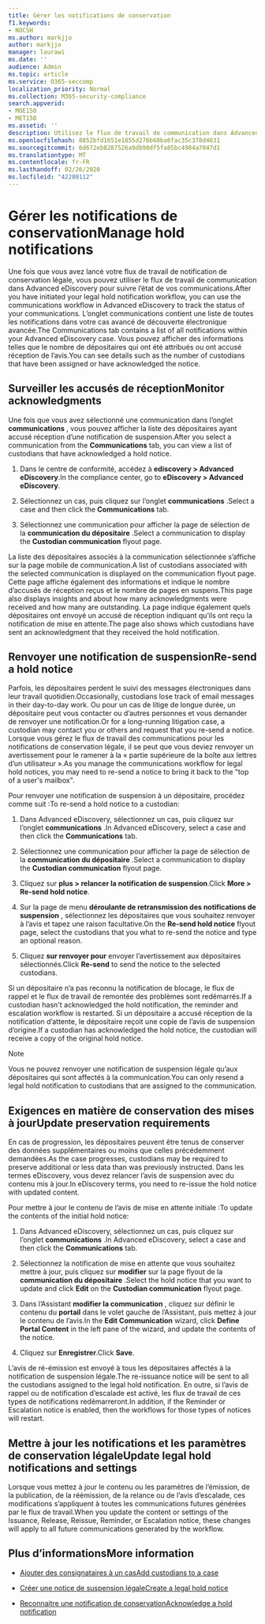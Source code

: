 ```yaml
---
title: Gérer les notifications de conservation
f1.keywords:
- NOCSH
ms.author: markjjo
author: markjjo
manager: laurawi
ms.date: ''
audience: Admin
ms.topic: article
ms.service: O365-seccomp
localization_priority: Normal
ms.collection: M365-security-compliance
search.appverid:
- MOE150
- MET150
ms.assetid: ''
description: Utilisez le flux de travail de communication dans Advanced eDiscovery pour suivre l’état de vos notifications de conservation légale et, le cas échéant, mettez à jour et renvoyez-les.
ms.openlocfilehash: 8852bfd1651e1855d276b60ba6fac35c378d4631
ms.sourcegitcommit: 6d672eb8287526a9db90df5fa85bc4984a7047d1
ms.translationtype: MT
ms.contentlocale: fr-FR
ms.lasthandoff: 02/26/2020
ms.locfileid: "42280112"
---
```

# <a name="manage-hold-notifications"></a><span data-ttu-id="fcd5c-103">Gérer les notifications de conservation</span><span class="sxs-lookup"><span data-stu-id="fcd5c-103">Manage hold notifications</span></span>

<span data-ttu-id="fcd5c-104">Une fois que vous avez lancé votre flux de travail de notification de conservation légale, vous pouvez utiliser le flux de travail de communication dans Advanced eDiscovery pour suivre l’état de vos communications.</span><span class="sxs-lookup"><span data-stu-id="fcd5c-104">After you have initiated your legal hold notification workflow, you can use the communications workflow in Advanced eDiscovery to track the status of your communications.</span></span> <span data-ttu-id="fcd5c-105">L’onglet communications contient une liste de toutes les notifications dans votre cas avancé de découverte électronique avancée.</span><span class="sxs-lookup"><span data-stu-id="fcd5c-105">The Communications tab contains a list of all notifications within your Advanced eDiscovery case.</span></span> <span data-ttu-id="fcd5c-106">Vous pouvez afficher des informations telles que le nombre de dépositaires qui ont été attribués ou ont accusé réception de l’avis.</span><span class="sxs-lookup"><span data-stu-id="fcd5c-106">You can see details such as the number of custodians that have been assigned or have acknowledged the notice.</span></span>

## <a name="monitor-acknowledgments"></a><span data-ttu-id="fcd5c-107">Surveiller les accusés de réception</span><span class="sxs-lookup"><span data-stu-id="fcd5c-107">Monitor acknowledgments</span></span>

<span data-ttu-id="fcd5c-108">Une fois que vous avez sélectionné une communication dans l’onglet **communications** , vous pouvez afficher la liste des dépositaires ayant accusé réception d’une notification de suspension.</span><span class="sxs-lookup"><span data-stu-id="fcd5c-108">After you select a communication from the **Communications** tab, you can view a list of custodians that have acknowledged a hold notice.</span></span> 

1. <span data-ttu-id="fcd5c-109">Dans le centre de conformité, accédez à **ediscovery > Advanced eDiscovery**.</span><span class="sxs-lookup"><span data-stu-id="fcd5c-109">In the compliance center, go to **eDiscovery > Advanced eDiscovery**.</span></span>

2. <span data-ttu-id="fcd5c-110">Sélectionnez un cas, puis cliquez sur l’onglet **communications** .</span><span class="sxs-lookup"><span data-stu-id="fcd5c-110">Select a case and then click the **Communications** tab.</span></span>

3. <span data-ttu-id="fcd5c-111">Sélectionnez une communication pour afficher la page de sélection de la **communication du dépositaire** .</span><span class="sxs-lookup"><span data-stu-id="fcd5c-111">Select a communication to display the **Custodian communication** flyout page.</span></span>

<span data-ttu-id="fcd5c-112">La liste des dépositaires associés à la communication sélectionnée s’affiche sur la page mobile de communication.</span><span class="sxs-lookup"><span data-stu-id="fcd5c-112">A list of custodians associated with the selected communication is displayed on the communication flyout page.</span></span> <span data-ttu-id="fcd5c-113">Cette page affiche également des informations et indique le nombre d’accusés de réception reçus et le nombre de pages en suspens.</span><span class="sxs-lookup"><span data-stu-id="fcd5c-113">This page also displays insights and about how many acknowledgments were received and how many are outstanding.</span></span> <span data-ttu-id="fcd5c-114">La page indique également quels dépositaires ont envoyé un accusé de réception indiquant qu’ils ont reçu la notification de mise en attente.</span><span class="sxs-lookup"><span data-stu-id="fcd5c-114">The page also shows which custodians have sent an acknowledgment that they received the hold notification.</span></span>

## <a name="re-send-a-hold-notice"></a><span data-ttu-id="fcd5c-115">Renvoyer une notification de suspension</span><span class="sxs-lookup"><span data-stu-id="fcd5c-115">Re-send a hold notice</span></span>

<span data-ttu-id="fcd5c-116">Parfois, les dépositaires perdent le suivi des messages électroniques dans leur travail quotidien.</span><span class="sxs-lookup"><span data-stu-id="fcd5c-116">Occasionally, custodians lose track of email messages in their day-to-day work.</span></span> <span data-ttu-id="fcd5c-117">Ou pour un cas de litige de longue durée, un dépositaire peut vous contacter ou d’autres personnes et vous demander de renvoyer une notification.</span><span class="sxs-lookup"><span data-stu-id="fcd5c-117">Or for a long-running litigation case, a custodian may contact you or others and request that you re-send a notice.</span></span> <span data-ttu-id="fcd5c-118">Lorsque vous gérez le flux de travail des communications pour les notifications de conservation légale, il se peut que vous deviez renvoyer un avertissement pour le ramener à la « partie supérieure de la boîte aux lettres d’un utilisateur ».</span><span class="sxs-lookup"><span data-stu-id="fcd5c-118">As you manage the communications workflow for legal hold notices, you may need to re-send a notice to bring it back to the "top of a user's mailbox".</span></span>

<span data-ttu-id="fcd5c-119">Pour renvoyer une notification de suspension à un dépositaire, procédez comme suit :</span><span class="sxs-lookup"><span data-stu-id="fcd5c-119">To re-send a hold notice to a custodian:</span></span>

1. <span data-ttu-id="fcd5c-120">Dans Advanced eDiscovery, sélectionnez un cas, puis cliquez sur l’onglet **communications** .</span><span class="sxs-lookup"><span data-stu-id="fcd5c-120">In Advanced eDiscovery, select a case and then click the **Communications** tab.</span></span>

2. <span data-ttu-id="fcd5c-121">Sélectionnez une communication pour afficher la page de sélection de la **communication du dépositaire** .</span><span class="sxs-lookup"><span data-stu-id="fcd5c-121">Select a communication to display the **Custodian communication** flyout page.</span></span>

3. <span data-ttu-id="fcd5c-122">Cliquez sur **plus > relancer la notification de suspension**.</span><span class="sxs-lookup"><span data-stu-id="fcd5c-122">Click **More > Re-send hold notice**.</span></span>

4. <span data-ttu-id="fcd5c-123">Sur la page de menu **déroulante de retransmission des notifications de suspension** , sélectionnez les dépositaires que vous souhaitez renvoyer à l’avis et tapez une raison facultative.</span><span class="sxs-lookup"><span data-stu-id="fcd5c-123">On the **Re-send hold notice** flyout page, select the custodians that you what to re-send the notice and type an optional reason.</span></span>

5. <span data-ttu-id="fcd5c-124">Cliquez **sur renvoyer pour** envoyer l’avertissement aux dépositaires sélectionnés.</span><span class="sxs-lookup"><span data-stu-id="fcd5c-124">Click **Re-send** to send the notice to the selected custodians.</span></span>

<span data-ttu-id="fcd5c-125">Si un dépositaire n’a pas reconnu la notification de blocage, le flux de rappel et le flux de travail de remontée des problèmes sont redémarrés.</span><span class="sxs-lookup"><span data-stu-id="fcd5c-125">If a custodian hasn't acknowledged the hold notification, the reminder and escalation workflow is restarted.</span></span> <span data-ttu-id="fcd5c-126">Si un dépositaire a accusé réception de la notification d’attente, le dépositaire reçoit une copie de l’avis de suspension d’origine.</span><span class="sxs-lookup"><span data-stu-id="fcd5c-126">If a custodian has acknowledged the hold notice, the custodian will receive a copy of the original hold notice.</span></span>

> [!NOTE]
> <span data-ttu-id="fcd5c-127">Vous ne pouvez renvoyer une notification de suspension légale qu’aux dépositaires qui sont affectés à la communication.</span><span class="sxs-lookup"><span data-stu-id="fcd5c-127">You can only resend a legal hold notification to custodians that are assigned to the communication.</span></span> 

## <a name="update-preservation-requirements"></a><span data-ttu-id="fcd5c-128">Exigences en matière de conservation des mises à jour</span><span class="sxs-lookup"><span data-stu-id="fcd5c-128">Update preservation requirements</span></span>
  
<span data-ttu-id="fcd5c-129">En cas de progression, les dépositaires peuvent être tenus de conserver des données supplémentaires ou moins que celles précédemment demandées.</span><span class="sxs-lookup"><span data-stu-id="fcd5c-129">As the case progresses, custodians may be required to preserve additional or less data than was previously instructed.</span></span> <span data-ttu-id="fcd5c-130">Dans les termes eDiscovery, vous devez relancer l’avis de suspension avec du contenu mis à jour.</span><span class="sxs-lookup"><span data-stu-id="fcd5c-130">In eDiscovery terms, you need to re-issue the hold notice with updated content.</span></span>

<span data-ttu-id="fcd5c-131">Pour mettre à jour le contenu de l’avis de mise en attente initiale :</span><span class="sxs-lookup"><span data-stu-id="fcd5c-131">To update the contents of the initial hold notice:</span></span>

1. <span data-ttu-id="fcd5c-132">Dans Advanced eDiscovery, sélectionnez un cas, puis cliquez sur l’onglet **communications** .</span><span class="sxs-lookup"><span data-stu-id="fcd5c-132">In Advanced eDiscovery, select a case and then click the **Communications** tab.</span></span>

2. <span data-ttu-id="fcd5c-133">Sélectionnez la notification de mise en attente que vous souhaitez mettre à jour, puis cliquez sur **modifier** sur la page flyout de la **communication du dépositaire** .</span><span class="sxs-lookup"><span data-stu-id="fcd5c-133">Select the hold notice that you want to update and click **Edit** on the **Custodian communication** flyout page.</span></span>

3. <span data-ttu-id="fcd5c-134">Dans l’Assistant **modifier la communication** , cliquez sur définir le contenu du **portail** dans le volet gauche de l’Assistant, puis mettez à jour le contenu de l’avis.</span><span class="sxs-lookup"><span data-stu-id="fcd5c-134">In the **Edit Communication** wizard, click **Define Portal Content** in the left pane of the wizard, and update the contents of the notice.</span></span>

4. <span data-ttu-id="fcd5c-135">Cliquez sur **Enregistrer**.</span><span class="sxs-lookup"><span data-stu-id="fcd5c-135">Click **Save**.</span></span>

<span data-ttu-id="fcd5c-136">L’avis de ré-émission est envoyé à tous les dépositaires affectés à la notification de suspension légale.</span><span class="sxs-lookup"><span data-stu-id="fcd5c-136">The re-issuance notice will be sent to all the custodians assigned to the legal hold notification.</span></span> <span data-ttu-id="fcd5c-137">En outre, si l’avis de rappel ou de notification d’escalade est activé, les flux de travail de ces types de notifications redémarreront.</span><span class="sxs-lookup"><span data-stu-id="fcd5c-137">In addition, if the Reminder or Escalation notice is enabled, then the workflows for those types of notices will restart.</span></span>

## <a name="update-legal-hold-notifications-and-settings"></a><span data-ttu-id="fcd5c-138">Mettre à jour les notifications et les paramètres de conservation légale</span><span class="sxs-lookup"><span data-stu-id="fcd5c-138">Update legal hold notifications and settings</span></span>

<span data-ttu-id="fcd5c-139">Lorsque vous mettez à jour le contenu ou les paramètres de l’émission, de la publication, de la réémission, de la relance ou de l’avis d’escalade, ces modifications s’appliquent à toutes les communications futures générées par le flux de travail.</span><span class="sxs-lookup"><span data-stu-id="fcd5c-139">When you update the content or settings of the Issuance, Release, Reissue, Reminder, or Escalation notice, these changes will apply to all future communications generated by the workflow.</span></span>

## <a name="more-information"></a><span data-ttu-id="fcd5c-140">Plus d’informations</span><span class="sxs-lookup"><span data-stu-id="fcd5c-140">More information</span></span>

- [<span data-ttu-id="fcd5c-141">Ajouter des consignataires à un cas</span><span class="sxs-lookup"><span data-stu-id="fcd5c-141">Add custodians to a case</span></span>](add-custodians-to-case.md)

- [<span data-ttu-id="fcd5c-142">Créer une notice de suspension légale</span><span class="sxs-lookup"><span data-stu-id="fcd5c-142">Create a legal hold notice</span></span>](create-hold-notification.md)

- [<span data-ttu-id="fcd5c-143">Reconnaitre une notification de conservation</span><span class="sxs-lookup"><span data-stu-id="fcd5c-143">Acknowledge a hold notification</span></span>](acknowledge-hold-notification.md)
